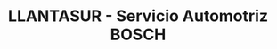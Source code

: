 ---
title: "LLANTASUR - Servicio Automotriz BOSCH"
url: /macas/llantasur-servicio-automotriz-bosch/
shop: reparación de automóviles
---